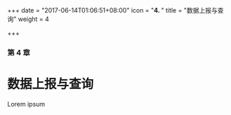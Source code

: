 +++
date = "2017-06-14T01:06:51+08:00"
icon = "<b>4. </b>"
title = "数据上报与查询"
weight = 4

+++

### 第 4 章

# 数据上报与查询

Lorem ipsum
